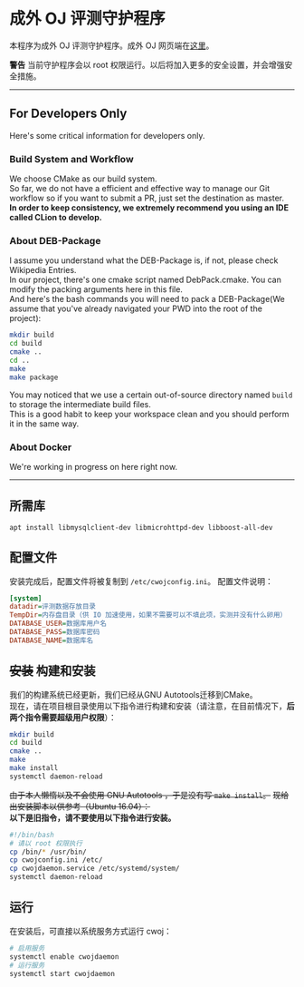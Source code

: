 # 成外 OJ 评测守护程序
本程序为成外 OJ 评测守护程序。成外 OJ 网页端在[这里](https://github.com/CDFLS/CWOJ)。  

**警告** 当前守护程序会以 root 权限运行。以后将加入更多的安全设置，并会增强安全措施。

---

## For Developers Only
Here's some critical information for developers only.  

### Build System and Workflow
We choose CMake as our build system.  
So far, we do not have a efficient and effective way to manage our Git workflow so if you want to submit a PR, just set the destination as master.  
**In order to keep consistency, we extremely recommend you using an IDE called CLion to develop.**

### About DEB-Package
I assume you understand what the DEB-Package is, if not, please check Wikipedia Entries.  
In our project, there's one cmake script named DebPack.cmake. You can modify the packing arguments here in this file.  
And here's the bash commands you will need to pack a DEB-Package(We assume that you've already navigated your PWD into the root of the project):  
```sh
mkdir build
cd build
cmake ..
cd ..
make
make package
```
You may noticed that we use a certain out-of-source directory named `build` to storage the intermediate build files.  
This is a good habit to keep your workspace clean and you should perform it in the same way.

### About Docker
We're working in progress on here right now.

---

## 所需库
`apt install libmysqlclient-dev libmicrohttpd-dev libboost-all-dev`

## 配置文件
安装完成后，配置文件将被复制到 `/etc/cwojconfig.ini`。
配置文件说明：
```ini
[system]
datadir=评测数据存放目录
TempDir=内存盘目录（供 IO 加速使用，如果不需要可以不填此项，实测并没有什么卵用）
DATABASE_USER=数据库用户名
DATABASE_PASS=数据库密码
DATABASE_NAME=数据库名
```

## ~~安装~~ 构建和安装
我们的构建系统已经更新，我们已经从GNU Autotools迁移到CMake。  
现在，请在项目根目录使用以下指令进行构建和安装（请注意，在目前情况下，**后两个指令需要超级用户权限**）：  
```sh
mkdir build
cd build
cmake ..
make
make install
systemctl daemon-reload
```

~~由于本人懒惰以及不会使用 GNU Autotools ，于是没有写 `make install`。~~
~~现给出安装脚本以供参考（Ubuntu 16.04）：~~  
**以下是旧指令，请不要使用以下指令进行安装。**
```sh
#!/bin/bash
# 请以 root 权限执行
cp /bin/* /usr/bin/
cp cwojconfig.ini /etc/
cp cwojdaemon.service /etc/systemd/system/
systemctl daemon-reload
```

## 运行
在安装后，可直接以系统服务方式运行 cwoj：
```sh
# 启用服务
systemctl enable cwojdaemon
# 运行服务
systemctl start cwojdaemon
```
